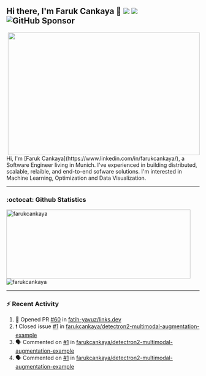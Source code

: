 ## Hi there, I'm Faruk Cankaya 👋 ![](https://komarev.com/ghpvc/?username=farukcankaya&color=green&&style=flat)  [![](https://img.shields.io/static/v1?label=Sponsor&message=%E2%9D%A4&logo=GitHub&color=%23fe8e86)](https://github.com/sponsors/farukcankaya) ![GitHub Sponsor](https://img.shields.io/github/sponsors/farukcankaya?label=Sponsor&logo=GitHub)

<img align="right" src="https://dgtzuqphqg23d.cloudfront.net/b0hyUGDYuQ0zEAAgLwbCkMeFX4emQoJtP8oZ26Z1amw-2048x1536.jpg" width="500" height="320" />
<p align="left">Hi, I'm [Faruk Cankaya](https://www.linkedin.com/in/farukcankaya/), a Software Engineer living in Munich. I've experienced in building distributed, scalable, relaible, and end-to-end sofware solutions. I'm interested in Machine Learning, Optimization and Data Visualization.</p>


---
### :octocat: Github Statistics
<img  src="https://github-readme-stats.vercel.app/api?username=farukcankaya&show_icons=true&theme=radical" alt="farukcankaya" width="480" height="180" />
<img src="https://github-readme-stats.vercel.app/api/top-langs/?username=farukcankaya&layout=compact&hide=html&theme=radical" alt="farukcankaya"/>

  
---
### :zap: Recent Activity
<!--START_SECTION:activity-->
1. 💪 Opened PR [#60](https://github.com/fatih-yavuz/links.dev/pull/60) in [fatih-yavuz/links.dev](https://github.com/fatih-yavuz/links.dev)
2. ❗️ Closed issue [#1](https://github.com/farukcankaya/detectron2-multimodal-augmentation-example/issues/1) in [farukcankaya/detectron2-multimodal-augmentation-example](https://github.com/farukcankaya/detectron2-multimodal-augmentation-example)
3. 🗣 Commented on [#1](https://github.com/farukcankaya/detectron2-multimodal-augmentation-example/issues/1) in [farukcankaya/detectron2-multimodal-augmentation-example](https://github.com/farukcankaya/detectron2-multimodal-augmentation-example)
4. 🗣 Commented on [#1](https://github.com/farukcankaya/detectron2-multimodal-augmentation-example/issues/1) in [farukcankaya/detectron2-multimodal-augmentation-example](https://github.com/farukcankaya/detectron2-multimodal-augmentation-example)
<!--END_SECTION:activity-->
